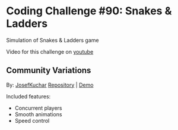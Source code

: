 # Coding Challenge #90: Snakes & Ladders

Simulation of Snakes & Ladders game

Video for this challenge on [youtube](https://www.youtube.com/watch?v=JrRO3OnWs5s)

## Community Variations

By: [JosefKuchar](https://github.com/JosefKuchar/)
[Repository](https://github.com/JosefKuchar/p5-projects) | [Demo](https://josefkuchar.github.io/p5-projects/SnakesAndLadders/)

Included features:
- Concurrent players
- Smooth animations
- Speed control
